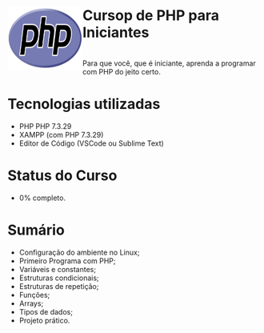 <head>
<div class="logo">
  <img src="./course-logo.png" align="left" height="125" width="150">
   <h1>Cursop de PHP para Iniciantes</h1>
   <br>
   <p1>Para que você, que é iniciante, aprenda a programar com PHP do jeito certo.</p1>
</div>
</head>

# Tecnologias utilizadas

- PHP PHP 7.3.29
- XAMPP (com PHP 7.3.29)
- Editor de Código (VSCode ou Sublime Text)

# Status do Curso

- 0% completo.

# Sumário

- Configuração do ambiente no Linux;
- Primeiro Programa com PHP;
- Variáveis e constantes;
- Estruturas condicionais;
- Estruturas de repetição;
- Funçôes;
- Arrays;
- Tipos de dados;
- Projeto prático.
